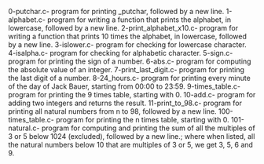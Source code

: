 0-putchar.c- program for printing _putchar, followed by a new line.
1-alphabet.c- program for writing  a function that prints the alphabet, in lowercase, followed by a new line.
2-print_alphabet_x10.c- program for writing a function that prints 10 times the alphabet, in lowercase, followed by a new line.
3-islower.c- program for checking for lowercase character.
4-isalpha.c- program for checking for alphabetic character.
5-sign.c- program for printing the sign of a number.
6-abs.c- program for computing the absolute value of an integer.
7-print_last_digit.c- program for printing the last digit of a number.
8-24_hours.c- program for printing every minute of the day of Jack Bauer, starting from 00:00 to 23:59.
9-times_table.c- program for printing the 9 times table, starting with 0.
10-add.c- program for adding two integers and returns the result.
11-print_to_98.c- program for printing all natural numbers from n to 98, followed by a new line.
100-times_table.c- program for printing the n times table, starting with 0.
101-natural.c- program for computing and printing the sum of all the multiples of 3 or 5 below 1024 (excluded), followed by a new line.; where when listed,  all the natural numbers below 10 that are multiples of 3 or 5, we get 3, 5, 6 and 9.
